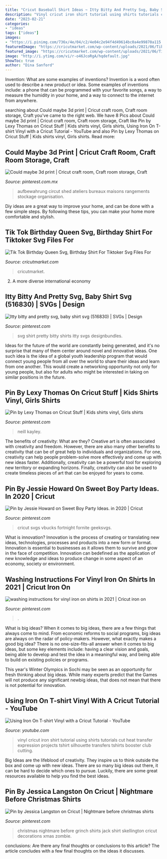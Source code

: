 ```yaml
---
title: "Cricut Baseball Shirt Ideas ~ Itty Bitty And Pretty Svg, Baby Shirt Svg (516830)"
description: "Vinyl cricut iron shirt tutorial using shirts tutorials cut heat transfer expression projects tshirt silhouette transfers tshirts booster club cutting"
date: "2023-02-21"
categories:
- "ideas"
tags: ["ideas"]
images:
- "https://i.pinimg.com/736x/4e/04/c2/4e04c2e94f4d49614bc0a4e99870a115.jpg"
featuredImage: "https://cricutmarket.com/wp-content/uploads/2021/06/Tik-Tok-Birthday-Queen-Svg-BD26062021HB15-800x800.png"
featured_image: "https://cricutmarket.com/wp-content/uploads/2021/06/Tik-Tok-Birthday-Queen-Svg-BD26062021HB15-800x800.png"
image: "http://i.ytimg.com/vi/r-o46JcoRgA/hqdefault.jpg"
ShowToc: true
author: "Dina Sanford"
---
```



Invention: What are some examples of inventions?
Invention is a word often used to describe a new product or idea. Some examples of inventions include: a phone that can be programmed with your favorite songs, a way to measure the humidity in your home, and a way to connect to the internet from anywhere.

	

		
searching about Could maybe 3d print | Cricut craft room, Craft room storage, Craft you've came to the right web. We have 8 Pics about Could maybe 3d print | Cricut craft room, Craft room storage, Craft like Pin by Lexy Thomas on Cricut Stuff | Kids shirts vinyl, Girls shirts, Using Iron On T-shirt Vinyl with a Cricut Tutorial - YouTube and also Pin by Lexy Thomas on Cricut Stuff | Kids shirts vinyl, Girls shirts. Read more:
		
    
## Could Maybe 3d Print | Cricut Craft Room, Craft Room Storage, Craft

<img loading=lazy src="https://i.pinimg.com/736x/93/19/6e/93196e6dd2cbffe459372959e384938e.jpg" onerror="this.onerror=null;this.src='https://tse4.mm.bing.net/th?id=OIP.wZsAFoh_Mnc8AZohiCFaaQHaJ9&amp;pid=15.1';" alt="Could maybe 3d print | Cricut craft room, Craft room storage, Craft">

_Source: pinterest.com.mx_

>aufbewahrung circut shed ateliers bureaux maisons rangements stockage organisation. 

	

Diy ideas are a great way to improve your home, and can be done with a few simple steps. By following these tips, you can make your home more comfortable and stylish.

    
## Tik Tok Birthday Queen Svg, Birthday Shirt For Tiktoker Svg Files For

<img loading=lazy src="https://cricutmarket.com/wp-content/uploads/2021/06/Tik-Tok-Birthday-Queen-Svg-BD26062021HB15-800x800.png" onerror="this.onerror=null;this.src='https://tse1.mm.bing.net/th?id=OIP.d2ZJL09YpR3P8Jw3mE5bqAHaHa&amp;pid=15.1';" alt="Tik Tok Birthday Queen Svg, Birthday Shirt For Tiktoker Svg Files For">

_Source: cricutmarket.com_

>cricutmarket. 

	

2. A more diverse international economy 

    
## Itty Bitty And Pretty Svg, Baby Shirt Svg (516830) | SVGs | Design

<img loading=lazy src="https://i.pinimg.com/736x/8a/bd/10/8abd10229d094bbfb43e5e12823bedb1.jpg" onerror="this.onerror=null;this.src='https://tse3.mm.bing.net/th?id=OIP.Qwx_HN21EvsPD46xOcog4AHaN8&amp;pid=15.1';" alt="Itty bitty and pretty svg, baby shirt svg (516830) | SVGs | Design">

_Source: pinterest.com_

>svg shirt pretty bitty shirts itty svgs designbundles. 

	

Ideas for the future of the world are constantly being generated, and it's no surprise that many of them center around novel and innovative ideas. One such idea is the idea of a global youth leadership program that would connect young people from all over the world to share their ideas and learn from one another. This would create a networking opportunity not only for young people, but also for adults who might be interested in taking on similar positions in the future.

    
## Pin By Lexy Thomas On Cricut Stuff | Kids Shirts Vinyl, Girls Shirts

<img loading=lazy src="https://i.pinimg.com/736x/d3/7f/fc/d37ffc5aa14002de6ff56b8a4f88396a.jpg" onerror="this.onerror=null;this.src='https://tse2.mm.bing.net/th?id=OIP.N1X45ImyBejQP-lXSFSpfQHaJ4&amp;pid=15.1';" alt="Pin by Lexy Thomas on Cricut Stuff | Kids shirts vinyl, Girls shirts">

_Source: pinterest.com_

>neill kayley. 

	

The benefits of creativity: What are they?
Creative art is often associated with creativity and freedom. However, there are also many other benefits to creativity that can be of great help to individuals and organizations. For one, creativity can help people problem-solve more effectively and come up with new ideas faster. Additionally, creativity can be a powerful tool for exploring new territory or expanding horizons. Finally, creativity can also be used to create timeless pieces of art that can be enjoyed for years to come.

    
## Pin By Jessie Howard On Sweet Boy Party Ideas. In 2020 | Cricut

<img loading=lazy src="https://i.pinimg.com/736x/9c/9e/ea/9c9eeae27e71a04383449e177430bef2.jpg" onerror="this.onerror=null;this.src='https://tse2.mm.bing.net/th?id=OIP.l4GyZcr5o07p6G2vjriMAwHaKr&amp;pid=15.1';" alt="Pin by Jessie Howard on Sweet Boy Party Ideas. in 2020 | Cricut">

_Source: pinterest.com_

>cricut svgs vbucks fortnight fornite geeksvgs. 

	

What is innovation?
Innovation is the process of creating or translating new ideas, technologies, processes and products into a new form or format. Innovation is essential to businesses as it allows them to survive and grow in the face of competition. Innovation can bedefined as the application of new knowledge and ideas to produce change in some aspect of an economy, society or environment.

    
## Washing Instructions For Vinyl Iron On Shirts In 2021 | Cricut Iron On

<img loading=lazy src="https://i.pinimg.com/736x/ad/0f/5e/ad0f5ede5fc593dba89bf5d2d9ffc7e4.jpg" onerror="this.onerror=null;this.src='https://tse2.mm.bing.net/th?id=OIP.q2rKMCJNDZu6hj4I7mArBgHaNK&amp;pid=15.1';" alt="washing instructions for vinyl iron on shirts in 2021 | Cricut iron on">

_Source: pinterest.com_

>. 

	

What is big ideas?
When it comes to big ideas, there are a few things that always come to mind. From economic reforms to social programs, big ideas are always on the radar of policy-makers. However, what exactly makes a good big idea?
There is no one-size-fits-all answer when it comes to big ideas, but some key elements include: having a clear vision and goals, being able to develop and test the idea in a meaningful way, and being able to build on existing policies or programs.

This year's Winter Olympics in Sochi may be seen as an opportunity for fresh thinking about big ideas. While many experts predict that the Games will not produce any significant newbig ideas, that does not mean that there is not potential for innovation.

    
## Using Iron On T-shirt Vinyl With A Cricut Tutorial - YouTube

<img loading=lazy src="http://i.ytimg.com/vi/r-o46JcoRgA/hqdefault.jpg" onerror="this.onerror=null;this.src='https://tse1.mm.bing.net/th?id=OIP.JQdvMOKdS03sYu3PJ82m4gHaFj&amp;pid=15.1';" alt="Using Iron On T-shirt Vinyl with a Cricut Tutorial - YouTube">

_Source: youtube.com_

>vinyl cricut iron shirt tutorial using shirts tutorials cut heat transfer expression projects tshirt silhouette transfers tshirts booster club cutting. 

	

Big Ideas are the lifeblood of creativity. They inspire us to think outside the box and come up with new ideas. There are so many big ideas out there, it can be hard to decide which ones to pursue. Luckily, there are some great resources available to help you find the best ideas.

    
## Pin By Jessica Langston On Cricut | Nightmare Before Christmas Shirts

<img loading=lazy src="https://i.pinimg.com/736x/4e/04/c2/4e04c2e94f4d49614bc0a4e99870a115.jpg" onerror="this.onerror=null;this.src='https://tse4.mm.bing.net/th?id=OIP.uIl3REkcpmdETtVlUM_o-QHaNL&amp;pid=15.1';" alt="Pin by Jessica Langston on Cricut | Nightmare before christmas shirts">

_Source: pinterest.com_

>christmas nightmare before grinch shirts jack shirt skellington cricut decorations xmas zombie. 

	

conclusions: Are there any final thoughts or conclusions to this article?
The article concludes with a few final thoughts on the ideas it discusses.

